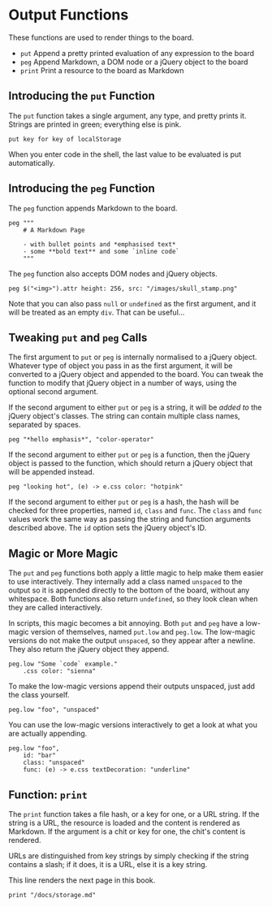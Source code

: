 # Output Functions

These functions are used to render things to the board.

- `put` Append a pretty printed evaluation of any expression to the board
- `peg` Append Markdown, a DOM node or a jQuery object to the board
- `print` Print a resource to the board as Markdown

## Introducing the `put` Function

The `put` function takes a single argument, any type, and pretty prints it.
Strings are printed in green; everything else is pink.

    put key for key of localStorage

When you enter code in the shell, the last value to be evaluated is put
automatically.

## Introducing the `peg` Function

The `peg` function appends Markdown to the board.

    peg """
        # A Markdown Page

        - with bullet points and *emphasised text*
        - some **bold text** and some `inline code`
        """

The `peg` function also accepts DOM nodes and jQuery objects.

    peg $("<img>").attr height: 256, src: "/images/skull_stamp.png"

Note that you can also pass `null` or `undefined` as the first argument,
and it will be treated as an empty `div`. That can be useful...

## Tweaking `put` and `peg` Calls

The first argument to `put` or `peg` is internally normalised to a jQuery
object. Whatever type of object you pass in as the first argument, it will be
converted to a jQuery object and appended to the board. You can tweak the
function to modify that jQuery object in a number of ways, using the
optional second argument.

If the second argument to either `put` or `peg` is a string, it will be
*added to* the jQuery object's classes. The string can contain multiple
class names, separated by spaces.

    peg "*hello emphasis*", "color-operator"

If the second argument to either `put` or `peg` is a function, then the jQuery
object is passed to the function, which should return a jQuery object that will
be appended instead.

    peg "looking hot", (e) -> e.css color: "hotpink"

If the second argument to either `put` or `peg` is a hash, the hash will be
checked for three properties, named `id`, `class` and `func`. The `class` and
`func` values work the same way as passing the string and function arguments
described above. The `id` option sets the jQuery object's ID.

## Magic or More Magic

The `put` and `peg` functions both apply a little magic to help make them
easier to use interactively. They internally add a class named `unspaced` to
the output so it is appended directly to the bottom of the board, without any
whitespace. Both functions also return `undefined`, so they look clean when
they are called interactively.

In scripts, this magic becomes a bit annoying. Both `put` and `peg` have a
low-magic version of themselves, named `put.low` and `peg.low`. The low-magic
versions do not make the output `unspaced`, so they appear after a newline.
They also return the jQuery object they append.

    peg.low "Some `code` example."
        .css color: "sienna"

To make the low-magic versions append their outputs unspaced, just add the
class yourself.

    peg.low "foo", "unspaced"

You can use the low-magic versions interactively to get a look at what you
are actually appending.

    peg.low "foo",
        id: "bar"
        class: "unspaced"
        func: (e) -> e.css textDecoration: "underline"

## Function: `print`

The `print` function takes a file hash, or a key for one, or a URL string.
If the string is a URL, the resource is loaded and the content is rendered
as Markdown. If the argument is a chit or key for one, the chit's content
is rendered.

URLs are distinguished from key strings by simply checking if the string
contains a slash; if it does, it is a URL, else it is a key string.

This line renders the next page in this book.

    print "/docs/storage.md"
